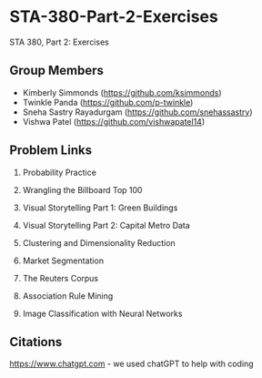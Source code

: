 # STA-380-Part-2-Exercises
STA 380, Part 2: Exercises

## Group Members

- Kimberly Simmonds (https://github.com/ksimmonds)
- Twinkle Panda (https://github.com/p-twinkle)
- Sneha Sastry Rayadurgam (https://github.com/snehassastry)
- Vishwa Patel (https://github.com/vishwapatel14)


## Problem Links

1. Probability Practice 

2. Wrangling the Billboard Top 100 

3. Visual Storytelling Part 1: Green Buildings 

4. Visual Storytelling Part 2: Capital Metro Data 

5. Clustering and Dimensionality Reduction 

6. Market Segmentation 

7. The Reuters Corpus

8. Association Rule Mining 

9. Image Classification with Neural Networks 


## Citations

 https://www.chatgpt.com - we used chatGPT to help with coding


